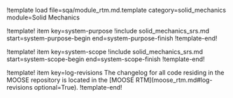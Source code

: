!template load file=sqa/module_rtm.md.template category=solid_mechanics module=Solid Mechanics

!template! item key=system-purpose
!include solid_mechanics_srs.md start=system-purpose-begin end=system-purpose-finish
!template-end!

!template! item key=system-scope
!include solid_mechanics_srs.md start=system-scope-begin end=system-scope-finish
!template-end!

!template! item key=log-revisions
The changelog for all code residing in the MOOSE repository is located in the
[MOOSE RTM](moose_rtm.md#log-revisions optional=True).
!template-end!
